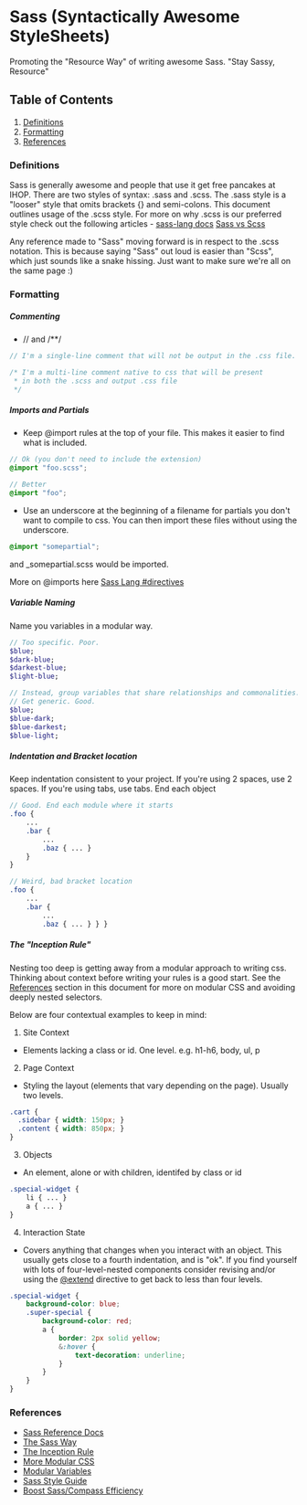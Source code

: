 # Sass (Syntactically Awesome StyleSheets)

Promoting the "Resource Way" of writing awesome Sass. "Stay Sassy, Resource"

## Table of Contents

1. [Definitions](#definitions)
1. [Formatting](#formatting)
1. [References](#references)

### <a name='definitions'>Definitions</a>  
Sass is generally awesome and people that use it get free pancakes at IHOP.
There are two styles of syntax: .sass and .scss. The .sass style is a "looser" style that omits brackets {} and semi-colons. This document outlines usage of the .scss style. For more on why .scss is our preferred style check out the following articles - [sass-lang docs](http://sass-lang.com/docs/yardoc/file.SASS_REFERENCE.html#syntax) [Sass vs Scss](http://thesassway.com/articles/sass-vs-scss-which-syntax-is-better)

Any reference made to "Sass" moving forward is in respect to the .scss notation. This is because saying "Sass" out loud is easier than "Scss", which just sounds like a snake hissing. Just want to make sure we're all on the same page :)

### <a name='formatting'>Formatting</a>
##### Commenting
- // and /**/

```SCSS      
// I'm a single-line comment that will not be output in the .css file. I am only visible in the .scss file

/* I'm a multi-line comment native to css that will be present
 * in both the .scss and output .css file
 */

```

##### Imports and Partials
- Keep @import rules at the top of your file. This makes it easier to find what is included.

```SCSS
// Ok (you don't need to include the extension)
@import "foo.scss";

// Better
@import "foo";
```

- Use an underscore at the beginning of a filename for partials you don't want to compile to css. You can then import these files without using the underscore.

```SCSS
@import "somepartial";
```

and _somepartial.scss would be imported.

More on @imports here [Sass Lang #directives](http://sass-lang.com/docs/yardoc/file.SASS_REFERENCE.html#directives)

##### Variable Naming
Name you variables in a modular way.

```SCSS
// Too specific. Poor.
$blue;
$dark-blue;
$darkest-blue;
$light-blue;

// Instead, group variables that share relationships and commonalities.
// Get generic. Good.
$blue;
$blue-dark;
$blue-darkest;
$blue-light;
```

##### Indentation and Bracket location
Keep indentation consistent to your project. If you're using 2 spaces, use 2 spaces. If you're using tabs, use tabs. End each object

```SCSS
// Good. End each module where it starts
.foo {
	...
	.bar { 
		...
		.baz { ... }
	}
}

// Weird, bad bracket location
.foo {
	...
	.bar { 
		...
		.baz { ... } } }
```

##### The "Inception Rule"
Nesting too deep is getting away from a modular approach to writing css. Thinking about context before writing your rules is a good start. See the [References](#references) section in this document for more on modular CSS and avoiding deeply nested selectors.

Below are four contextual examples to keep in mind:

1) Site Context
- Elements lacking a class or id. One level. e.g. h1-h6, body, ul, p

2) Page Context
- Styling the layout (elements that vary depending on the page). Usually two levels.

```SCSS
.cart {
  .sidebar { width: 150px; }
  .content { width: 850px; }
}
```

3) Objects
- An element, alone or with children, identifed by class or id

```SCSS
.special-widget {
	li { ... }
	a { ... }
}
```

4) Interaction State
- Covers anything that changes when you interact with an object. This usually gets close to a fourth indentation, and is "ok". If you find yourself with lots of four-level-nested components consider revising and/or using the [@extend](http://sass-lang.com/docs/yardoc/file.SASS_REFERENCE.html#extend) directive to get back to less than four levels.

```SCSS
.special-widget {
	background-color: blue;
	.super-special { 
		background-color: red;	
		a {
			border: 2px solid yellow;
			&:hover {
				text-decoration: underline;
			}
		}
	}
}
```

### <a name='references'>References</a>
- [Sass Reference Docs](http://sass-lang.com/docs/yardoc/file.SASS_REFERENCE.html)
- [The Sass Way](http://thesassway.com/)
- [The Inception Rule](http://thesassway.com/beginner/the-inception-rule)
- [More Modular CSS](http://thesassway.com/intermediate/avoid-nested-selectors-for-more-modular-css)
- [Modular Variables](http://webdesign.tutsplus.com/tutorials/htmlcss-tutorials/quick-tip-name-your-sass-variables-modularly/)
- [Sass Style Guide](http://css-tricks.com/sass-style-guide/)
- [Boost Sass/Compass Efficiency](http://www.netmagazine.com/tutorials/boost-sass-compass-efficiency)